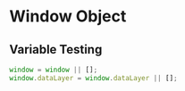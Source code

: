 # Window Object

## Variable Testing

```javascript
window = window || [];
window.dataLayer = window.dataLayer || [];
```

